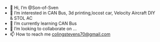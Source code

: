 - 👋 Hi, I’m @Son-of-Sven
- 👀 I’m interested in CAN Bus, 3d printing,locost car, Velocity Aircraft DIY & STOL AC
- 🌱 I’m currently learning CAN Bus
- 💞️ I’m looking to collaborate on ...
- 📫 How to reach me colingstevens70@gmail.com

<!---
Son-of-Sven/Son-of-Sven is a ✨ special ✨ repository because its `README.md` (this file) appears on your GitHub profile.
You can click the Preview link to take a look at your changes.
--->
